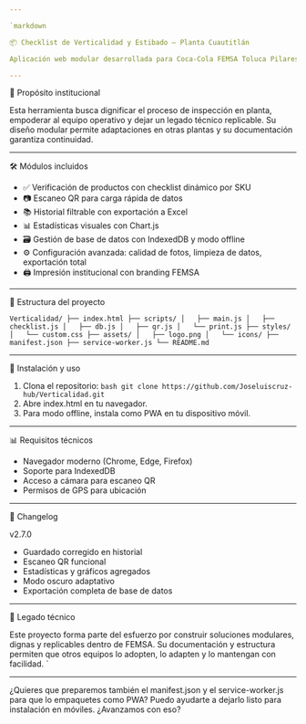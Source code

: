 ```yaml
---

`markdown

📦 Checklist de Verticalidad y Estibado – Planta Cuautitlán

Aplicación web modular desarrollada para Coca-Cola FEMSA Toluca Pilares, diseñada para verificar la correcta estiba y verticalidad de productos en planta. Optimiza procesos operativos, permite trazabilidad offline y está lista para ser empaquetada como PWA.

---
```


🧠 Propósito institucional

Esta herramienta busca dignificar el proceso de inspección en planta, empoderar al equipo operativo y dejar un legado técnico replicable. Su diseño modular permite adaptaciones en otras plantas y su documentación garantiza continuidad.

---

🛠️ Módulos incluidos

- ✅ Verificación de productos con checklist dinámico por SKU  
- 📷 Escaneo QR para carga rápida de datos  
- 📚 Historial filtrable con exportación a Excel  
- 📊 Estadísticas visuales con Chart.js  
- 🗃️ Gestión de base de datos con IndexedDB y modo offline  
- ⚙️ Configuración avanzada: calidad de fotos, limpieza de datos, exportación total  
- 🖨️ Impresión institucional con branding FEMSA  

---

📁 Estructura del proyecto

`
Verticalidad/
├── index.html
├── scripts/
│   ├── main.js
│   ├── checklist.js
│   ├── db.js
│   ├── qr.js
│   └── print.js
├── styles/
│   └── custom.css
├── assets/
│   ├── logo.png
│   └── icons/
├── manifest.json
├── service-worker.js
└── README.md
`

---

🚀 Instalación y uso

1. Clona el repositorio:
   `bash
   git clone https://github.com/Joseluiscruz-hub/Verticalidad.git
   `
2. Abre index.html en tu navegador.
3. Para modo offline, instala como PWA en tu dispositivo móvil.

---

📊 Requisitos técnicos

- Navegador moderno (Chrome, Edge, Firefox)
- Soporte para IndexedDB
- Acceso a cámara para escaneo QR
- Permisos de GPS para ubicación

---

📌 Changelog

v2.7.0
- Guardado corregido en historial
- Escaneo QR funcional
- Estadísticas y gráficos agregados
- Modo oscuro adaptativo
- Exportación completa de base de datos

---

🧬 Legado técnico

Este proyecto forma parte del esfuerzo por construir soluciones modulares, dignas y replicables dentro de FEMSA. Su documentación y estructura permiten que otros equipos lo adopten, lo adapten y lo mantengan con facilidad.
`

---

¿Quieres que preparemos también el manifest.json y el service-worker.js para que lo empaquetes como PWA? Puedo ayudarte a dejarlo listo para instalación en móviles. ¿Avanzamos con eso?